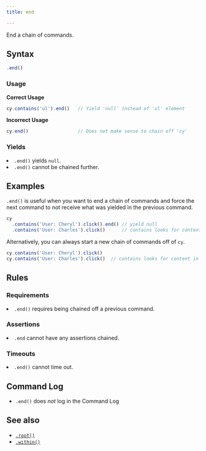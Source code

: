 ```yaml
---
title: end

---
```


End a chain of commands.


## Syntax

```javascript
.end()
```

### Usage

**<Icon name="check-circle" color="green"></Icon> Correct Usage**

```javascript
cy.contains('ul').end()   // Yield 'null' instead of 'ul' element
```

**<Icon name="exclamation-triangle" color="red"></Icon> Incorrect Usage**

```javascript
cy.end()                  // Does not make sense to chain off 'cy'
```

### Yields [<Icon name="question-circle"/>](introduction-to-cypress#Subject-Management)

<List><li>`.end()` yields `null`.</li><li>`.end()` cannot be chained further.</li></List>

## Examples

`.end()` is useful when you want to end a chain of commands and force the next command to not receive what was yielded in the previous command.

```javascript
cy
  .contains('User: Cheryl').click().end() // yield null
  .contains('User: Charles').click()      // contains looks for content in document now
```

Alternatively, you can always start a new chain of commands off of `cy`.


```javascript
cy.contains('User: Cheryl').click()
cy.contains('User: Charles').click()  // contains looks for content in document now
```

## Rules

### Requirements [<Icon name="question-circle"/>](introduction-to-cypress#Chains-of-Commands)

<List><li>`.end()` requires being chained off a previous command.</li></List>

### Assertions [<Icon name="question-circle"/>](introduction-to-cypress#Assertions)

<List><li>`.end` cannot have any assertions chained.</li></List>

### Timeouts [<Icon name="question-circle"/>](introduction-to-cypress#Timeouts)

<List><li>`.end()` cannot time out.</li></List>

## Command Log

- `.end()` does *not* log in the Command Log

## See also

- [`.root()`](/api/commands/root)
- [`.within()`](/api/commands/within)

